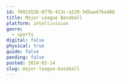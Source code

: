 ```yaml
---
id: f092352b-077b-413c-a220-3d5aa476a408
title: Major League Baseball
platform: intellivision
genre:
  - sports
digital: false
physical: true
guide: false
pending: false
posted: 2014-02-14
slug: major-league-baseball
---
```

